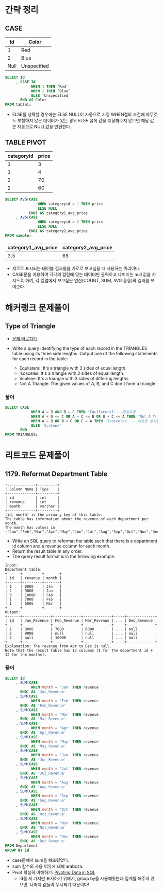 # 간략 정리

## CASE

Id|Color
---|---
1|Red
2|Blue
Null|Unspecified

```sql
SELECT Id
     , CASE Id
            WHEN 1 THEN ‘Red’
            WHEN 2 THEN ‘Blue’
            ELSE ‘Unspecified’
       END AS Color
FROM table1;
```

- ELSE를 생략할 경우에는 ELSE NULL이 자동으로 지정 WHEN절의 조건에 아무것도 부합하지 않은 데이터가 있는 경우 ELSE 절에 값을 지정해주지 않으면 해당 값은 자동으로 NULL값을 반환한다.

## TABLE PIVOT

categoryid|price
---|---
1|3
1|4
2|70
2|60

```sql
SELECT AVG(CASE
               WHEN categoryid = 1 THEN price
               ELSE NULL
           END) AS category1_avg_price
     , AVG(CASE
               WHEN categoryid = 2 THEN price
               ELSE NULL
           END) AS category2_avg_price
FROM sample;
```

category1_avg_price|category2_avg_price
---|---
3.5|65

- 세로로 표시되는 테이블 결과물을 가로로 보고싶을 때 사용하는 쿼리이다.
- CASE문을 이용하여 각각의 컬럼에 맞는 데이터만 출력하고 나머지는 null 값을 가지도록 하여, 각 컬럼에서 보고싶은 연산(COUNT, SUM, AVG 등등)의 결과를 보여준다.

# 해커랭크 문제풀이

## Type of Triangle

- [문제 바로가기](https://www.hackerrank.com/challenges/what-type-of-triangle/problem?h_r=internal-search)

- Write a query identifying the type of each record in the TRIANGLES table using its three side lengths. Output one of the following statements for each record in the table:
    - Equilateral: It's a triangle with 3 sides of equal length.
    - Isosceles: It's a triangle with 2 sides of equal length.
    - Scalene: It's a triangle with 3 sides of differing lengths.
    - Not A Triangle: The given values of A, B, and C don't form a triangle.

### 풀이

```sql
SELECT CASE
            WHEN A = B AND B = C THEN 'Equilateral' --정삼각형
            WHEN A + B <= C OR A + C <= B OR B + C <= A THEN 'Not A Triangle' -- 삼각형이 아님
            WHEN A = B OR B = C OR C = A THEN 'Isosceles' -- 이등변 삼각형
            ELSE 'Scalene'
       END
FROM TRIANGLES;
```

# 리트코드 문제풀이

## 1179. Reformat Department Table

```
+-------------+---------+
| Column Name | Type    |
+-------------+---------+
| id          | int     |
| revenue     | int     |
| month       | varchar |
+-------------+---------+
(id, month) is the primary key of this table.
The table has information about the revenue of each department per month.
The month has values in ["Jan","Feb","Mar","Apr","May","Jun","Jul","Aug","Sep","Oct","Nov","Dec"].
```

- Write an SQL query to reformat the table such that there is a department id column and a revenue column for each month.
- Return the result table in any order.
- The query result format is in the following example.

```
Input: 
Department table:
+------+---------+-------+
| id   | revenue | month |
+------+---------+-------+
| 1    | 8000    | Jan   |
| 2    | 9000    | Jan   |
| 3    | 10000   | Feb   |
| 1    | 7000    | Feb   |
| 1    | 6000    | Mar   |
+------+---------+-------+
Output: 
+------+-------------+-------------+-------------+-----+-------------+
| id   | Jan_Revenue | Feb_Revenue | Mar_Revenue | ... | Dec_Revenue |
+------+-------------+-------------+-------------+-----+-------------+
| 1    | 8000        | 7000        | 6000        | ... | null        |
| 2    | 9000        | null        | null        | ... | null        |
| 3    | null        | 10000       | null        | ... | null        |
+------+-------------+-------------+-------------+-----+-------------+
Explanation: The revenue from Apr to Dec is null.
Note that the result table has 13 columns (1 for the department id + 12 for the months).
```

### 풀이

```sql
SELECT id
     , SUM(CASE
            WHEN month = 'Jan' THEN revenue
       END) AS 'Jan_Revenue'
     , SUM(CASE
            WHEN month = 'Feb' THEN revenue
       END) AS 'Feb_Revenue'
     , SUM(CASE
            WHEN month = 'Mar' THEN revenue
       END) AS 'Mar_Revenue'
     , SUM(CASE
            WHEN month = 'Apr' THEN revenue
       END) AS 'Apr_Revenue'
     , SUM(CASE
            WHEN month = 'May' THEN revenue
       END) AS 'May_Revenue'
     , SUM(CASE
            WHEN month = 'Jun' THEN revenue
       END) AS 'Jun_Revenue'
     , SUM(CASE
            WHEN month = 'Jul' THEN revenue
       END) AS 'Jul_Revenue'
     , SUM(CASE
            WHEN month = 'Aug' THEN revenue
       END) AS 'Aug_Revenue'
     , SUM(CASE
            WHEN month = 'Sep' THEN revenue
       END) AS 'Sep_Revenue'
     , SUM(CASE
            WHEN month = 'Oct' THEN revenue
       END) AS 'Oct_Revenue'
     , SUM(CASE
            WHEN month = 'Nov' THEN revenue
       END) AS 'Nov_Revenue'
     , SUM(CASE
            WHEN month = 'Dec' THEN revenue
       END) AS 'Dec_Revenue'
FROM Department
GROUP BY id
```

- case문에서 sum을 빠뜨렸었다.
- sum 함수의 사용 이유에 대해 araboza.
- Pivot 확실히 이해하기: [Pivoting Data in SQL](https://mode.com/sql-tutorial/sql-pivot-table/)
     - id를 세 가지만 표시하기 위해서, group by를 사용해줬는데 집계를 해주지 않으면, 나머지 값들이 무시되기 때문이다!
